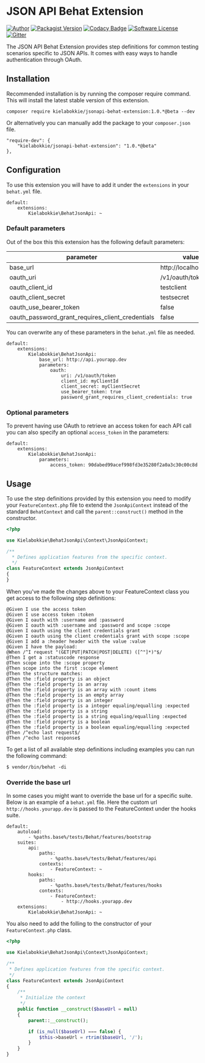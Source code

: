 # JSON API Behat Extension

[![Author](http://img.shields.io/badge/by-@kielabokkie-lightgrey.svg?style=flat-square)](https://twitter.com/kielabokkie)
[![Packagist Version](https://img.shields.io/packagist/v/kielabokkie/jsonapi-behat-extension.svg?style=flat-square)](https://packagist.org/packages/kielabokkie/jsonapi-behat-extension)
[![Codacy Badge](https://img.shields.io/codacy/05bb81bdf72e4dfb8b78e76410ff7605.svg?style=flat-square)](https://www.codacy.com/app/kielabokkie/jsonapi-behat-extension)
[![Software License](https://img.shields.io/badge/license-MIT-brightgreen.svg?style=flat-square)](LICENSE)
[![Gitter](https://img.shields.io/badge/gitter-join%20chat-2DCD76.svg?style=flat-square)](https://gitter.im/kielabokkie/jsonapi-behat-extension)

The JSON API Behat Extension provides step definitions for common testing scenarios specific to JSON APIs. It comes with easy ways to handle authentication through OAuth.

## Installation

Recommended installation is by running the composer require command. This will install the latest stable version of this extension.

    composer require kielabokkie/jsonapi-behat-extension:1.0.*@beta --dev

Or alternatively you can manually add the package to your `composer.json` file.

    "require-dev": {
        "kielabokkie/jsonapi-behat-extension": "1.0.*@beta"
    },

## Configuration

To use this extension you will have to add it under the `extensions` in your `behat.yml` file.

    default:
        extensions:
            Kielabokkie\BehatJsonApi: ~

### Default parameters

Out of the box this this extension has the following default parameters:

| parameter                                        | value                 |
|--------------------------------------------------|-----------------------|
| base_url                                         | http://localhost:8000 |
| oauth_uri                                        | /v1/oauth/token       |
| oauth_client_id                                  | testclient            |
| oauth_client_secret                              | testsecret            |
| oauth_use_bearer_token                           | false                 |
| oauth_password_grant_requires_client_credentials | false                 |

You can overwrite any of these parameters in the `behat.yml` file as needed.

    default:
        extensions:
            Kielabokkie\BehatJsonApi:
                base_url: http://api.yourapp.dev
                parameters:
                    oauth:
                        uri: /v1/oauth/token
                        client_id: myClientId
                        client_secret: myClientSecret
                        use_bearer_token: true
                        password_grant_requires_client_credentials: true


### Optional parameters

To prevent having use OAuth to retrieve an access token for each API call you can also specify an optional `access_token` in the parameters:

    default:
        extensions:
            Kielabokkie\BehatJsonApi:
                parameters:
                    access_token: 90dabed99acef998fd3e35280f2a0a3c30c00c8d

## Usage

To use the step definitions provided by this extension you need to modify your `FeatureContext.php` file to extend the `JsonApiContext` instead of the standard `BehatContext` and call the `parent::construct()` method in the constructor.


```php
<?php

use Kielabokkie\BehatJsonApi\Context\JsonApiContext;

/**
  * Defines application features from the specific context.
  */
class FeatureContext extends JsonApiContext
{
}
```

When you've made the changes above to your FeatureContext class you get access to the following step definitions:

    @Given I use the access token
    @Given I use access token :token
    @Given I oauth with :username and :password
    @Given I oauth with :username and :password and scope :scope
    @Given I oauth using the client credentials grant
    @Given I oauth using the client credentials grant with scope :scope
    @Given I add a :header header with the value :value
    @Given I have the payload:
    @When /^I request "(GET|PUT|PATCH|POST|DELETE) ([^"]*)"$/
    @Then I get a :statuscode response
    @Then scope into the :scope property
    @Then scope into the first :scope element
    @Then the structure matches:
    @Then the :field property is an object
    @Then the :field property is an array
    @Then the :field property is an array with :count items
    @Then the :field property is an empty array
    @Then the :field property is an integer
    @Then the :field property is a integer equaling/equalling :expected
    @Then the :field property is a string
    @Then the :field property is a string equaling/equalling :expected
    @Then the :field property is a boolean
    @Then the :field property is a boolean equaling/equalling :expected
    @Then /^echo last request$/
    @Then /^echo last response$


To get a list of all available step definitions including examples you can run the following command:

    $ vendor/bin/behat -di

### Override the base url

In some cases you might want to override the base url for a specific suite. Below is an example of a `behat.yml` file. Here the custom url `http://hooks.yourapp.dev` is passed to the FeatureContext under the hooks suite.

    default:
        autoload:
            - %paths.base%/tests/Behat/features/bootstrap
        suites:
            api:
                paths:
                    - %paths.base%/tests/Behat/features/api
                contexts:
                    - FeatureContext: ~
            hooks:
                paths:
                    - %paths.base%/tests/Behat/features/hooks
                contexts:
                    - FeatureContext:
                        - http://hooks.yourapp.dev
        extensions:
            Kielabokkie\BehatJsonApi: ~

You also need to add the folling to the constructor of your `FeatureContext.php` class.

```php
<?php

use Kielabokkie\BehatJsonApi\Context\JsonApiContext;

/**
 * Defines application features from the specific context.
 */
class FeatureContext extends JsonApiContext
{
    /**
     * Initialize the context
     */
    public function __construct($baseUrl = null)
    {
        parent::__construct();

        if (is_null($baseUrl) === false) {
            $this->baseUrl = rtrim($baseUrl, '/');
        }
    }
}
```
